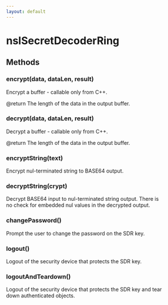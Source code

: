 ```yaml
---
layout: default
---
```


# nsISecretDecoderRing #

## Methods ##

### encrypt(data, dataLen, result) ###
  
Encrypt a buffer - callable only from C++.  
  
@return The length of the data in the output buffer.  
  

### decrypt(data, dataLen, result) ###
  
Decrypt a buffer - callable only from C++.  
  
@return The length of the data in the output buffer.  
  

### encryptString(text) ###
  
Encrypt nul-terminated string to BASE64 output.  
  

### decryptString(crypt) ###
  
Decrypt BASE64 input to nul-terminated string output.  There is  
no check for embedded nul values in the decrypted output.  
  

### changePassword() ###
  
Prompt the user to change the password on the SDR key.  
  

### logout() ###
  
Logout of the security device that protects the SDR key.  
  

### logoutAndTeardown() ###
  
Logout of the security device that protects the SDR key and tear  
down authenticated objects.  
  
